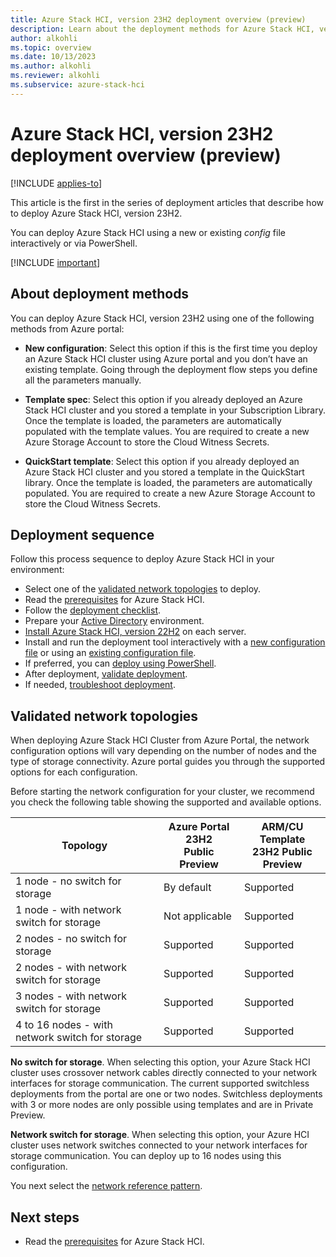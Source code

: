```yaml
---
title: Azure Stack HCI, version 23H2 deployment overview (preview)
description: Learn about the deployment methods for Azure Stack HCI, version 23H2 (preview).
author: alkohli
ms.topic: overview
ms.date: 10/13/2023
ms.author: alkohli
ms.reviewer: alkohli
ms.subservice: azure-stack-hci
---
```


# Azure Stack HCI, version 23H2 deployment overview (preview)

[!INCLUDE [applies-to](../../includes/hci-applies-to-23h2.md)]

This article is the first in the series of deployment articles that describe how to deploy Azure Stack HCI, version 23H2.

You can deploy Azure Stack HCI using a new or existing *config* file interactively or via PowerShell.

[!INCLUDE [important](../../includes/hci-preview.md)]

## About deployment methods

You can deploy Azure Stack HCI, version 23H2 using one of the following methods from Azure portal:

- **New configuration**: Select this option if this is the first time you deploy an Azure Stack HCI cluster using Azure portal and you don’t have an existing template. Going through the deployment flow steps you define all the parameters manually.

- **Template spec**: Select this option if you already deployed an Azure Stack HCI cluster and you stored a template in your Subscription Library. Once the template is loaded, the parameters are automatically populated with the template values. You are required to create a new Azure Storage Account to store the Cloud Witness Secrets.

- **QuickStart template**: Select this option if you already deployed an Azure Stack HCI cluster and you stored a template in the QuickStart library. Once the template is loaded, the parameters are automatically populated. You are required to create a new Azure Storage Account to store the Cloud Witness Secrets.


## Deployment sequence

Follow this process sequence to deploy Azure Stack HCI in your environment:

- Select one of the [validated network topologies](#validated-network-topologies) to deploy.
- Read the [prerequisites](../index.yml) for Azure Stack HCI.
- Follow the [deployment checklist](deployment-checklist.md).
- Prepare your [Active Directory](deployment-prep-active-directory.md) environment.
- [Install Azure Stack HCI, version 22H2](deployment-install-os.md) on each server.
- Install and run the deployment tool interactively with a [new configuration file](../index.yml) or using an [existing configuration file](../index.yml).
- If preferred, you can [deploy using PowerShell](../index.yml).
- After deployment, [validate deployment](../index.yml).
- If needed, [troubleshoot deployment](../index.yml).

## Validated network topologies

When deploying Azure Stack HCI Cluster from Azure Portal, the network configuration options will vary depending on the number of nodes and the type of storage connectivity. Azure portal guides you through the supported options for each configuration. 

Before starting the network configuration for your cluster, we recommend you check the following table showing the supported and available options.

|Topology|Azure Portal 23H2<br>Public Preview|ARM/CU Template<br>23H2 Public Preview|
|---|---|---|
|1 node - no switch for storage|By default|Supported|
1 node - with network switch for storage|Not applicable|Supported|
2 nodes - no switch for storage|Supported|Supported|
2 nodes - with network switch for storage|Supported|Supported|
3 nodes - with network switch for storage|Supported|Supported|
4 to 16 nodes - with network switch for storage|Supported|Supported|

**No switch for storage**. When selecting this option, your Azure Stack HCI cluster uses crossover network cables directly connected to your network interfaces for storage communication. The current supported switchless deployments from the portal are one or two nodes. Switchless deployments with 3 or more nodes are only possible using templates and are in Private Preview.

**Network switch for storage**. When selecting this option, your Azure HCI cluster uses network switches connected to your network interfaces for storage communication. You can deploy up to 16 nodes using this configuration.

You next select the [network reference pattern](/plan/choose-network-pattern).

## Next steps

- Read the [prerequisites](../index.yml) for Azure Stack HCI.

